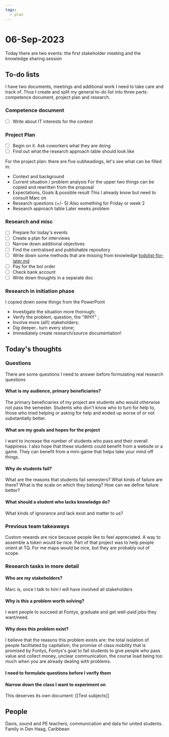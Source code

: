 ```yaml
---
tags:
  - plan
---
```


# 06-Sep-2023

Today there are two events: the first stakeholder meeting and the knowledge sharing session

## To-do lists

I have two documents, meetings and additional work I need to take care and track of. Thus I create and split my general to-do list into three parts: competence document, project plan and research.

### Competence document

* [ ] Write about IT interests for the context

### Project Plan

* [ ] Begin on it. Ask coworkers what they are doing
* [ ] Find out what the research approach table should look like

For the project plan: there are five subheadings, let's see what can be filled in:

* Context and background
* Current situation / problem analysis For the upper two things can be copied and rewritten from the proposal
* Expectations, Goals & possible result This I already know but need to consult Marc on
* Research questions (+/- 5) Also something for Friday or week 2
* Research approach table Later weeks problem

### Research and misc

* [ ] Prepare for today's events
* [ ] Create a plan for interviews
* [ ] Narrow down additional objectives
* [ ] Find the centralised and publishable repository&#x20;
* [ ] Write down some methods that are missing from knowledge [todolist-for-later.md](todolist-for-later.md "mention")
* [ ] Pay for the bol order
* [ ] Check bank account
* [ ] Write down thoughts in a separate doc

### Research in initiation phase

I copied down some things from the PowerPoint

* Investigate the situation more thorough;
* Verify the problem, question, the “WHY” ;
* Involve more (all!) stakeholders;
* Dig deeper.. turn every stone;
* Immediately create research/source documentation!

## Today's thoughts

### Questions

There are some questions I need to answer before formulating real research questions

#### What is my audience, primary beneficiaries?

The primary beneficiaries of my project are students who would otherwise not pass the semester. Students who don't know who to turn for help to, those who tried helping or asking for help and ended up worse of or not substantially better.

#### What are my goals and hopes for the project

I want to increase the number of students who pass and their overall happiness. I also hope that these students could benefit from a website or a game. They can benefit from a mini-game that helps take your mind off things.

#### Why do students fail?

What are the reasons that students fail semesters? What kinds of failure are there? What is the scale on which they belong? How can we define failure better?

#### What should a student who lacks knowledge do?

What kinds of ignorance and lack exist and matter to us?

### Previous team takeaways

Custom rewards are nice because people like to feel appreciated. A way to assemble a token would be nice. Part of that project was to help people orient at TQ. For me maps would be nice, but they are probably out of scope.

### Research tasks in more detail

#### Who are my stakeholders?

Marc is, once I talk to him I will have involved all stakeholders

#### Why is this a problem worth solving?

I want people to succeed at Fontys, graduate and get well-paid jobs they want/need.

#### Why does this problem exist?

I believe that the reasons this problem exists are: the total isolation of people facilitated by capitalism, the promise of class mobility that is promised by Fontys, Fontys's goal to fail students to give people who pass value and collect money, unclear communication, the course load being too much when you are already dealing with problems.

#### I need to formulate questions before I verify them

#### Narrow down the class I want to experiment on

This deserves its own document: \[\[Test subjects]]

## People

Davis, sound and PE teachers, communication and data for united students. Family in Den Haag, Caribbean
